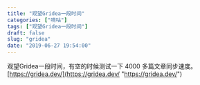 ```yaml
---
title: "观望Gridea一段时间"
categories: ["嘀咕"]
tags: ["观望Gridea一段时间"]
draft: false
slug: "gridea"
date: "2019-06-27 19:54:00"
---
```


观望Gridea一段时间，有空的时候测试一下 4000 多篇文章同步速度。
[https://gridea.dev/](https://gridea.dev/ "https://gridea.dev/")
